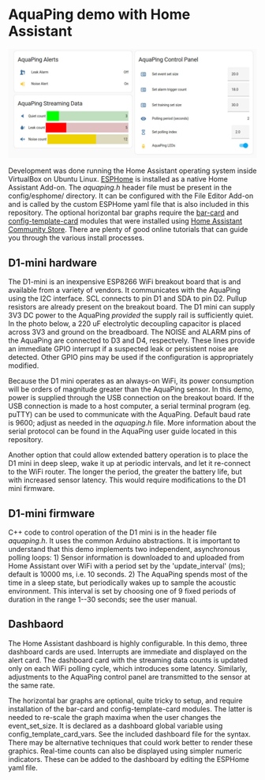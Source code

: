 # AquaPing demo with Home Assistant

![AquaPing Home Assistant Demo](https://github.com/microphonon/acoustic-leak-detector/blob/main/Home_Assistant/screenshot.jpg?raw=true)

Development was done running the Home Assistant operating system inside VirtualBox on Ubuntu Linux. [ESPHome](https://esphome.io/) is installed as a native Home Assistant Add-on. The *aquaping.h* header file must be present in the config/esphome/ directory. It can be configured with the File Editor Add-on and is called by the custom ESPHome yaml file that is also included in this repository. The optional horizontal bar graphs require the [bar-card](https://github.com/custom-cards/bar-card) and [config-template-card](https://github.com/iantrich/config-template-card) modules that were installed using [Home Assistant Community Store](https://hacs.xyz/). There are plenty of good online tutorials that can guide you through the various install processes.

## D1-mini hardware

The D1-mini is an inexpensive ESP8266 WiFi breakout board that is and available from a variety of vendors. It communicates with the AquaPing using the I2C interface. SCL connects to pin D1 and SDA to pin D2. Pullup resistors are already present on the breakout board. The D1 mini can supply 3V3 DC power to the AquaPing *provided* the supply rail is sufficiently quiet. In the photo below, a 220 uF electrolytic decoupling capacitor is placed across 3V3 and ground on the breadboard. The NOISE and ALARM pins of the AquaPing are connected to D3 and D4, respectvely. These lines provide an immediate GPIO interrupt if a suspected leak or persistent noise are detected. Other GPIO pins may be used if the configuration is appropriately modified.

Because the D1 mini operates as an always-on WiFi, its power consumption will be orders of magnitude greater than the AquaPing sensor. In this demo, power is supplied through the USB connection on the breakout board. If the USB connection is made to a host computer, a serial terminal program (eg. puTTY) can be used to communicate with the AquaPing. Default baud rate is 9600; adjust as needed in the *aquaping.h* file. More information about the serial protocol can be found in the AquaPing user guide located in this repository.

Another option that could allow extended battery operation is to place the D1 mini in deep sleep, wake it up at periodic intervals, and let it re-connect to the WiFi router. The longer the period, the greater the battery life, but with increased sensor latency. This would require modifications to the D1 mini firmware.

## D1-mini firmware

C++ code to control operation of the D1 mini is in the header file *aquaping.h*. It uses the common Arduino abstractions. It is important to understand that this demo implements two independent, asynchronous polling loops: 1) Sensor information is downloaded to and uploaded from Home Assistant over WiFi with a period set by the 'update_interval' (ms); default is 10000 ms, i.e. 10 seconds. 2) The AquaPing spends most of the time in a sleep state, but periodically wakes up to sample the acoustic environment. This interval is set by choosing one of 9 fixed periods of duration in the range 1--30 seconds; see the user manual.

## Dashbaord

The Home Assistant dashboard is highly configurable. In this demo, three dashboard cards are used. Interrupts are immediate and displayed on the alert card. The dashboard card with the streaming data counts is updated only on each WiFi polling cycle, which introduces some latency. Similarly, adjustments to the AquaPing control panel are transmitted to the sensor at the same rate.

The horizontal bar graphs are optional, quite tricky to setup, and require installation of the bar-card and config-template-card modules. The latter is needed to re-scale the graph maxima when the user changes the event_set_size. It is declared as a dashboard global variable using config_template_card_vars. See the included dashboard file for the syntax. There may be alternative techniques that could work better to render these graphics. Real-time counts can also be displayed using simpler numeric indicators. These can be added to the dashboard by editing the ESPHome yaml file.
